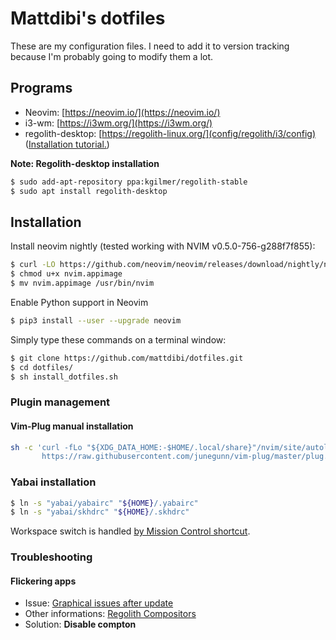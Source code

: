 # Mattdibi's dotfiles
These are my configuration files. I need to add it to version tracking because I'm probably going to modify them a lot.


## Programs
- Neovim:  [https://neovim.io/](https://neovim.io/)
- i3-wm: [https://i3wm.org/](https://i3wm.org/)
- regolith-desktop: [https://regolith-linux.org/](config/regolith/i3/config) ([Installation tutorial.](https://www.omgubuntu.co.uk/2019/06/install-regolith-linux-i3-gaps-ubuntu))

**Note: Regolith-desktop installation**
```sh
$ sudo add-apt-repository ppa:kgilmer/regolith-stable
$ sudo apt install regolith-desktop
```

## Installation
Install neovim nightly (tested working with NVIM v0.5.0-756-g288f7f855):

```sh
$ curl -LO https://github.com/neovim/neovim/releases/download/nightly/nvim.appimage
$ chmod u+x nvim.appimage
$ mv nvim.appimage /usr/bin/nvim
```

Enable Python support in Neovim
```sh
$ pip3 install --user --upgrade neovim
```

Simply type these commands on a terminal window:

```sh
$ git clone https://github.com/mattdibi/dotfiles.git
$ cd dotfiles/
$ sh install_dotfiles.sh
```

### Plugin management

#### Vim-Plug manual installation
```sh
sh -c 'curl -fLo "${XDG_DATA_HOME:-$HOME/.local/share}"/nvim/site/autoload/plug.vim --create-dirs \
       https://raw.githubusercontent.com/junegunn/vim-plug/master/plug.vim'
```

### Yabai installation

```sh
$ ln -s "yabai/yabairc" "${HOME}/.yabairc"
$ ln -s "yabai/skhdrc" "${HOME}/.skhdrc"
```

Workspace switch is handled [by Mission Control shortcut](https://apple.stackexchange.com/questions/213549/keyboard-shortcuts-for-switching-spaces).

### Troubleshooting

#### Flickering apps

- Issue: [Graphical issues after update](https://github.com/regolith-linux/regolith-desktop/issues/116)
- Other informations: [Regolith Compositors](https://regolith-linux.org/docs/customize/compositors/)
- Solution: **Disable compton**
